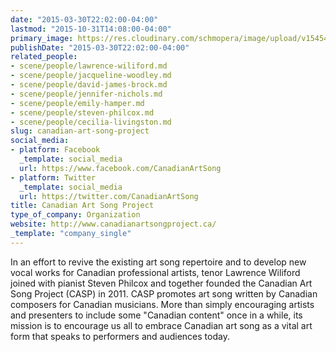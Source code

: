 ```yaml
---
date: "2015-03-30T22:02:00-04:00"
lastmod: "2015-10-31T14:08:00-04:00"
primary_image: https://res.cloudinary.com/schmopera/image/upload/v1545409169/media/webhook-uploads/1446314931502/Logo---CASP.jpg.jpg
publishDate: "2015-03-30T22:02:00-04:00"
related_people:
- scene/people/lawrence-wiliford.md
- scene/people/jacqueline-woodley.md
- scene/people/david-james-brock.md
- scene/people/jennifer-nichols.md
- scene/people/emily-hamper.md
- scene/people/steven-philcox.md
- scene/people/cecilia-livingston.md
slug: canadian-art-song-project
social_media:
- platform: Facebook
  _template: social_media
  url: https://www.facebook.com/CanadianArtSong
- platform: Twitter
  _template: social_media
  url: https://twitter.com/CanadianArtSong
title: Canadian Art Song Project
type_of_company: Organization
website: http://www.canadianartsongproject.ca/
_template: "company_single"
---
```


<p>
	In an effort to revive the existing art song repertoire and to develop new vocal works for Canadian professional artists, tenor Lawrence Wiliford joined with pianist Steven Philcox and together founded the Canadian Art Song Project (CASP) in 2011. CASP promotes art song written by Canadian composers for Canadian musicians. More than simply encouraging artists and presenters to include some "Canadian content" once in a while, its mission is to encourage us all to embrace Canadian art song as a vital art form that speaks to performers and audiences today.
</p>
